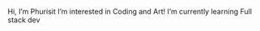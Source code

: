 Hi, I’m Phurisit
I’m interested in Coding and Art!
I’m currently learning Full stack dev

<!---
Phurisit/Phurisit is a ✨ special ✨ repository because its `README.md` (this file) appears on your GitHub profile.
You can click the Preview link to take a look at your changes.
--->
